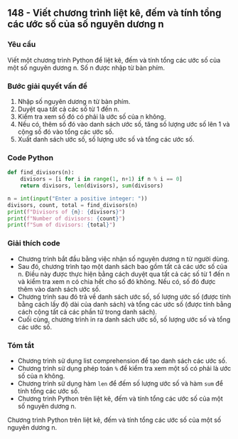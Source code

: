 ## 148 - Viết chương trình liệt kê, đếm và tính tổng các ước số của số nguyên dương n

### Yêu cầu

Viết một chương trình Python để liệt kê, đếm và tính tổng các ước số của một số nguyên dương n. Số n được nhập từ bàn phím.

### Bước giải quyết vấn đề

1. Nhập số nguyên dương n từ bàn phím.
2. Duyệt qua tất cả các số từ 1 đến n.
3. Kiểm tra xem số đó có phải là ước số của n không.
4. Nếu có, thêm số đó vào danh sách ước số, tăng số lượng ước số lên 1 và cộng số đó vào tổng các ước số.
5. Xuất danh sách ước số, số lượng ước số và tổng các ước số.

### Code Python

```python
def find_divisors(n):
    divisors = [i for i in range(1, n+1) if n % i == 0]
    return divisors, len(divisors), sum(divisors)

n = int(input("Enter a positive integer: "))
divisors, count, total = find_divisors(n)
print(f"Divisors of {n}: {divisors}")
print(f"Number of divisors: {count}")
print(f"Sum of divisors: {total}")
```

### Giải thích code

- Chương trình bắt đầu bằng việc nhận số nguyên dương n từ người dùng.
- Sau đó, chương trình tạo một danh sách bao gồm tất cả các ước số của n. Điều này được thực hiện bằng cách duyệt qua tất cả các số từ 1 đến n và kiểm tra xem n có chia hết cho số đó không. Nếu có, số đó được thêm vào danh sách ước số.
- Chương trình sau đó trả về danh sách ước số, số lượng ước số (được tính bằng cách lấy độ dài của danh sách) và tổng các ước số (được tính bằng cách cộng tất cả các phần tử trong danh sách).
- Cuối cùng, chương trình in ra danh sách ước số, số lượng ước số và tổng các ước số.

### Tóm tắt

- Chương trình sử dụng list comprehension để tạo danh sách các ước số.
- Chương trình sử dụng phép toán `%` để kiểm tra xem một số có phải là ước số của n không.
- Chương trình sử dụng hàm `len` để đếm số lượng ước số và hàm `sum` để tính tổng các ước số.
- Chương trình Python trên liệt kê, đếm và tính tổng các ước số của một số nguyên dương n.

Chương trình Python trên liệt kê, đếm và tính tổng các ước số của một số nguyên dương n.
